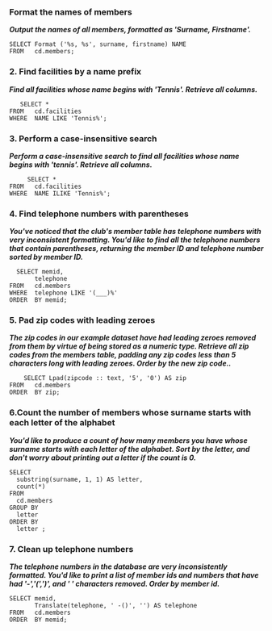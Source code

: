 ### Format the names of members

**_Output the names of all members, formatted as 'Surname, Firstname'._**

```
SELECT Format ('%s, %s', surname, firstname) NAME
FROM   cd.members;
```

### 2. Find facilities by a name prefix

**_Find all facilities whose name begins with 'Tennis'. Retrieve all columns._**

```
   SELECT *
FROM   cd.facilities
WHERE  NAME LIKE 'Tennis%';
```

### 3. Perform a case-insensitive search

**_Perform a case-insensitive search to find all facilities whose name begins with 'tennis'. Retrieve all columns._**

```
     SELECT *
FROM   cd.facilities
WHERE  NAME ILIKE 'Tennis%';
```

### 4. Find telephone numbers with parentheses

**_You've noticed that the club's member table has telephone numbers with very inconsistent formatting. You'd like to find all the telephone numbers that contain parentheses, returning the member ID and telephone number sorted by member ID._**

      SELECT memid,
           telephone
    FROM   cd.members
    WHERE  telephone LIKE '(___)%'
    ORDER  BY memid;

### 5. Pad zip codes with leading zeroes

**_The zip codes in our example dataset have had leading zeroes removed from them by virtue of being stored as a numeric type. Retrieve all zip codes from the members table, padding any zip codes less than 5 characters long with leading zeroes. Order by the new zip code.._**

        SELECT Lpad(zipcode :: text, '5', '0') AS zip
    FROM   cd.members
    ORDER  BY zip;

### 6.Count the number of members whose surname starts with each letter of the alphabet

**_You'd like to produce a count of how many members you have whose surname starts with each letter of the alphabet. Sort by the letter, and don't worry about printing out a letter if the count is 0._**

    SELECT
      substring(surname, 1, 1) AS letter,
      count(*)
    FROM
      cd.members
    GROUP BY
      letter
    ORDER BY
      letter ;

### 7. Clean up telephone numbers

**_The telephone numbers in the database are very inconsistently formatted. You'd like to print a list of member ids and numbers that have had '-','(',')', and ' ' characters removed. Order by member id._**

    SELECT memid,
           Translate(telephone, ' -()', '') AS telephone
    FROM   cd.members
    ORDER  BY memid;

